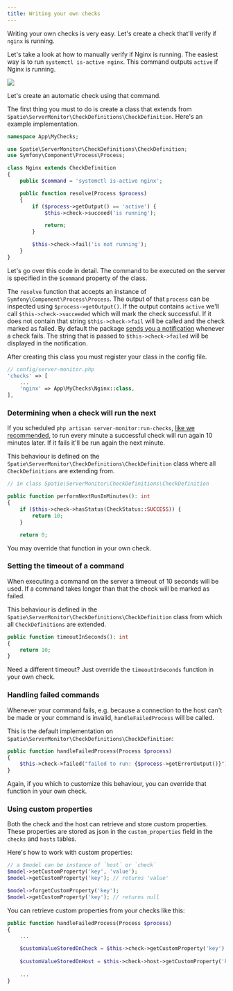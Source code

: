 ```yaml
---
title: Writing your own checks
---
```


Writing your own checks is very easy. Let's create a check that'll verify if `nginx` is running.

Let's take a look at how to manually verify if Nginx is running. The easiest way is to run `systemctl is-active nginx`. This command outputs `active` if Nginx is running.

<img src="/images/server-monitor/nginx.jpg" class="screenshot -cli">

Let's create an automatic check using that command.

The first thing you must to do is create a class that extends from `Spatie\ServerMonitor\CheckDefinitions\CheckDefinition`.  Here's an example implementation.

```php
namespace App\MyChecks;

use Spatie\ServerMonitor\CheckDefinitions\CheckDefinition;
use Symfony\Component\Process\Process;

class Nginx extends CheckDefinition
{
    public $command = 'systemctl is-active nginx';

    public function resolve(Process $process)
    {
        if ($process->getOutput() == 'active') {
            $this->check->succeed('is running');

            return;
        }

        $this->check->fail('is not running');
    }
}
```

Let's go over this code in detail. The command to be executed on the server is specified in the `$command` property of the class.

The `resolve` function that accepts an instance of `Symfony\Component\Process\Process`. The output of that `process` can be inspected using `$process->getOutput()`. If the output contains `active` we'll call `$this->check->succeeded` which will mark the check successful. If it does not contain that string `$this->check->fail` will be called and the check marked as failed. By default the package [sends you a notification](https://docs.spatie.be/laravel-server-monitor/v1/monitoring-basics/notifications-and-events) whenever a check fails. The string that is passed to `$this->check->failed` will be displayed in the notification.

After creating this class you must register your class in the config file.

```php
// config/server-monitor.php
'checks' => [
    ...
    'nginx' => App\MyChecks\Nginx::class,
],
```

### Determining when a check will run the next

If you scheduled `php artisan server-monitor:run-checks`, [like we recommended](https://docs.spatie.be/laravel-server-monitor/v1/installation-and-setup#scheduling), to run every minute a successful check will run again 10 minutes later. If it fails it'll be run again the next minute.
 
This behaviour is defined on the `Spatie\ServerMonitor\CheckDefinitions\CheckDefinition` class where all `CheckDefinitions` are extending from.
 
 ```php
 // in class Spatie\ServerMonitor\CheckDefinitions\CheckDefinition
 
 public function performNextRunInMinutes(): int
 {
     if ($this->check->hasStatus(CheckStatus::SUCCESS)) {
         return 10;
     }

     return 0;
 ```
 
You may override that function in your own check.

### Setting the timeout of a command

When executing a command on the server a timeout of 10 seconds will be used. If a command takes longer than that the check will be marked as failed.

This behaviour is defined in the `Spatie\ServerMonitor\CheckDefinitions\CheckDefinition` class from which all `CheckDefinitions` are extended.
 
```php
public function timeoutInSeconds(): int
{
    return 10;
}
```

Need a different timeout? Just override the `timeoutInSeconds` function in your own check.

### Handling failed commands

Whenever your command fails, e.g. because a connection to the host can't be made or your command is invalid, `handleFailedProcess` will be called.

This is the default implementation on `Spatie\ServerMonitor\CheckDefinitions\CheckDefinition`:

```php 
public function handleFailedProcess(Process $process)
{
    $this->check->failed("failed to run: {$process->getErrorOutput()}");
}
```

Again, if you which to customize this behaviour, you can override that function in your own check.

### Using custom properties

Both the check and the host can retrieve and store custom properties. These properties are stored as json in the `custom_properties` field in the `checks` and `hosts` tables.

Here's how to work with custom properties: 

```php
// a $model can be instance of `host` or `check`
$model->setCustomProperty('key', 'value');
$model->getCustomProperty('key'); // returns 'value'

$model->forgetCustomProperty('key');
$model->getCustomProperty('key'); // returns null
```

You can retrieve custom properties from your checks like this:

```php
public function handleFailedProcess(Process $process)
{
    ...

    $customValueStoredOnCheck = $this->check->getCustomProperty('key');
    
    $customValueStoredOnHost = $this->check->host->getCustomProperty('key');
    
    ...
}
```
